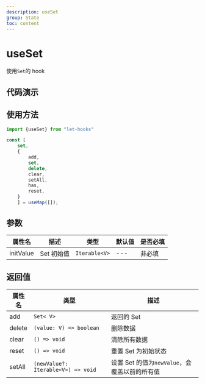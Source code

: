 ```yaml
---
description: useSet
group: State
toc: content
---
```


# useSet

使用`Set`的 hook

## 代码演示

<code src="let-hooks/useSet/demos/base.tsx" title="基本用法"></code>

## 使用方法

```ts
import {useSet} from "let-hooks"

const [
    set,
    {
        add,
        set,
        delete,
        clear,
        setAll,
        has,
        reset,
    }
    ] = useMap([]);
```

## 参数

| 属性名    | 描述       | 类型          | 默认值 | 是否必填 |
| --------- | ---------- | ------------- | ------ | -------- |
| initValue | Set 初始值 | `Iterable<V>` | ---    | 非必填   |

## 返回值

| 属性名 | 类型                               | 描述                                          |
| ------ | ---------------------------------- | --------------------------------------------- |
| add    | `Set< V>`                          | 返回的 Set                                    |
| delete | `(value: V) => boolean`            | 删除数据                                      |
| clear  | `() => void`                       | 清除所有数据                                  |
| reset  | `() => void`                       | 重置 Set 为初始状态                           |
| setAll | `(newValue?: Iterable<V>) => void` | 设置 Set 的值为`newValue`，会覆盖以前的所有值 |
